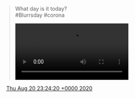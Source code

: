 > What day is it today?  
> \#Blurrsday \#corona 
> 
> <video controls><source src="../../media/1296588909300899841-Ef5ovKGXkAANJvJ.mp4">Your browser does not support the video tag.</video>

<img src="../../media/tweet.ico" width="12" /> [Thu Aug 20 23:24:20 +0000 2020](https://twitter.com/DromerDenker/status/1296588909300899841)